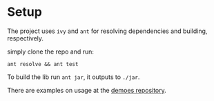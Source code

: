 # Setup

The project uses `ivy` and `ant` for resolving dependencies and
building, respectively.

simply clone the repo and run:

```
ant resolve && ant test
```

To build the lib run `ant jar`, it outputs to `./jar`.

There are examples on usage at the [demoes repository](https://www.github.com/jensecj/flatlab-java-demoes).
